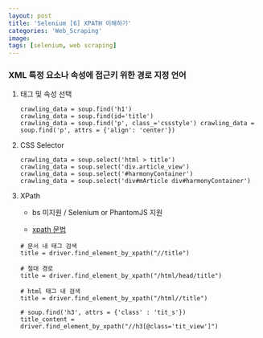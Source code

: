 ```yaml
---
layout: post
title: 'Selenium [6] XPATH 이해하기'
categories: 'Web_Scraping'
image: 
tags: [selenium, web scraping]
---
```


### XML 특정 요소나 속성에 접근키 위한 경로 지정 언어

1. 태그 및 속성 선택

   ```
   crawling_data = soup.find('h1')
   crawling_data = soup.find(id='title')
   crawling_data = soup.find('p', class_='cssstyle') crawling_data = soup.find('p', attrs = {'align': 'center'})
   ```

   

2. CSS Selector

   ```
   crawling_data = soup.select('html > title')
   crawling_data = soup.select('div.article_view')
   crawling_data = soup.select('#harmonyContainer')
   crawling_data = soup.select('div#mArticle div#harmonyContainer')
   ```



3. XPath

   - bs 미지원 / Selenium or PhantomJS 지원

   - [xpath 문법](https://wkdtjsgur100.github.io/selenium-xpath/)

   ```
   # 문서 내 태그 검색
   title = driver.find_element_by_xpath("//title")
   
   # 절대 경로
   title = driver.find_element_by_xpath("/html/head/title")
   
   # html 태그 내 검색
   title = driver.find_element_by_xpath("/html//title")
   
   # soup.find('h3', attrs = {'class' : 'tit_s'})
   title_content = driver.find_element_by_xpath("//h3[@class='tit_view']")
   ```

